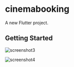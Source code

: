 # cinemabooking

A new Flutter project.

## Getting Started

![screenshot3](https://github.com/FilipeG12/App-de-Cinema/assets/115597412/7ac10ccb-9f1b-4dfa-8e11-7cc551385c48)

![screenshot4](https://github.com/FilipeG12/App-de-Cinema/assets/115597412/d7b55fc7-5a4a-41b1-9919-dc89da187e3e)

